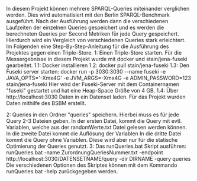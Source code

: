 In diesem Projekt können mehrere SPARQL-Queries miteinander verglichen werden. Dies wird automatisiert mit den Berlin SPARQL-Benchmark ausgeführt. Nach der Ausführung werden dann die verschiedenen Laufzeiten der einzelnen Queries gespeichert und es werden die berechneten Queries per Second Metriken für jede Query gespeichert. Hierdurch wird ein Vergleich von verschiedenen Queries stark erleichtert. Im Folgenden eine Step-By-Step-Anleitung für die Ausführung des Projektes gegen einen Triple-Store.
1: Einen Triple-Store starten. 
   Für die Messergebnisse in diesem Projekt wurde mit docker und stain/jena-fuseki gearbeitet. 
   1.1: Docker installieren
   1.2: docker pull stain/jena-fuseki
   1.3: Den Fuseki server starten: 
        docker run -p 3030:3030 --name fuseki -e JAVA_OPTS='-Xmx4G' -e JVM_ARGS=-Xmx4G -e         ADMIN_PASSWORD=123 stain/jena-fuseki
        Hier wird der Fuseki-Server mit dem Containernamen "fuseki" gestartet und hat eine Heap-Space Größe von 4 GB.
   1.4: Über http://localhost:3030 Daten in ein Datenset laden. Für das Projekt wurden Daten mithilfe des BSBM erstellt. 

2: Queries in den Ordner "queries" speichern. Hierbei muss es für jede Query 2-3 Dateien geben. 
  In der ersten Datei, kommt die Query mit evtl. Variablen, welche aus der randomWerte.txt Datei gelesen werden können.
  In die zweite Datei kommt die Auflösung der Variablen 
  In die dritte Datei kommt die Query ohne Variablen. Diese wird aber nur für die statische Optimierung der Queries genutzt.
3: Das runQueries.bat Skript ausführen: 
  runQueries.bat -name ZurordnungQueriesNummer.txt -endpoint http://localhost:3030/DATENSETNAME/query -dir DIRNAME -query queries
  Die verschiedenen Optionen des Skriptes können mit dem Kommando runQueries.bat -help zurückgegeben werden.
